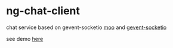 # ng-chat-client

chat service based on gevent-socketio <a href="https://github.com/abourget/moo" target="_blank">moo</a> and <a href="https://github.com/abourget/gevent-socketio" target="_blank">gevent-socketio</a>

see demo <a href="" target="_blank">here</a>

